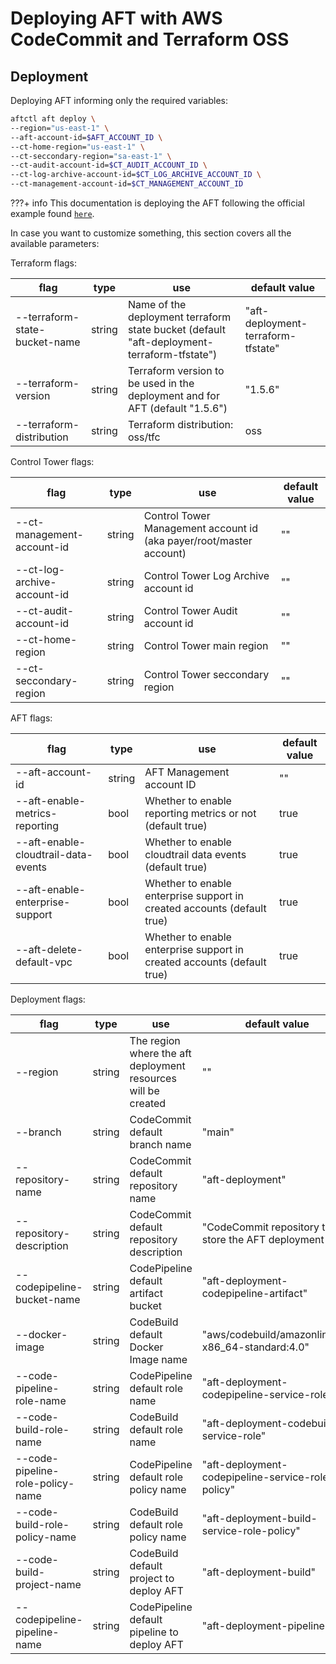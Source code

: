 # Deploying AFT with AWS CodeCommit and Terraform OSS

## Deployment

Deploying AFT informing only the required variables:

```sh
aftctl aft deploy \
--region="us-east-1" \ 
--aft-account-id=$AFT_ACCOUNT_ID \ 
--ct-home-region="us-east-1" \ 
--ct-seccondary-region="sa-east-1" \ 
--ct-audit-account-id=$CT_AUDIT_ACCOUNT_ID \ 
--ct-log-archive-account-id=$CT_LOG_ARCHIVE_ACCOUNT_ID \ 
--ct-management-account-id=$CT_MANAGEMENT_ACCOUNT_ID 
```

???+ info
    This documentation is deploying the AFT following the official example found [`here`][AFT Deploy].

[AFT Deploy]: https://github.com/aws-ia/terraform-aws-control_tower_account_factory/blob/main/examples/codecommit%2Btf_oss/main.tf

In case you want to customize something, this section covers all the available parameters:

Terraform flags:

| flag                             |  type  | use                                                                                        | default value                      |
|----------------------------------|--------|--------------------------------------------------------------------------------------------|------------------------------------|
| --terraform-state-bucket-name    | string | Name of the deployment terraform state bucket (default "aft-deployment-terraform-tfstate") | "aft-deployment-terraform-tfstate" |
| --terraform-version              | string | Terraform version to be used in the deployment and for AFT (default "1.5.6")               | "1.5.6"                            |
| --terraform-distribution         | string | Terraform distribution: oss/tfc                                                            |  oss                               |

Control Tower flags:

| flag                               |  type  | use                                                                 | default value                      |
|------------------------------------|--------|---------------------------------------------------------------------|------------------------------------|
| --ct-management-account-id         | string | Control Tower Management account id (aka payer/root/master account) | ""                                 |
| --ct-log-archive-account-id        | string | Control Tower Log Archive account id                                | ""                                 |
| --ct-audit-account-id              | string | Control Tower Audit account id                                      | ""                                 |
| --ct-home-region                   | string | Control Tower main region                                           | ""                                 |
| --ct-seccondary-region             | string | Control Tower seccondary region                                     | ""                                 |

AFT flags:

| flag                                 |  type  | use                                                                      | default value                      |
|--------------------------------------|--------|--------------------------------------------------------------------------|------------------------------------|
| --aft-account-id                     | string | AFT Management account ID                                                | ""                                 |
| --aft-enable-metrics-reporting       | bool   | Whether to enable reporting metrics or not (default true)                | true                               |
| --aft-enable-cloudtrail-data-events  | bool   | Whether to enable cloudtrail data events (default true)                  | true                               |
| --aft-enable-enterprise-support      | bool   | Whether to enable enterprise support in created accounts (default true)  | true                               |
| --aft-delete-default-vpc             | bool   | Whether to enable enterprise support in created accounts (default true)  | true                               |

Deployment flags:

| flag                              |  type  | use                                                           | default value                                             |
|-----------------------------------|--------|---------------------------------------------------------------|-----------------------------------------------------------|      
| --region                          | string | The region where the aft deployment resources will be created | ""                                                        |
| --branch                          | string | CodeCommit default branch name                                | "main"                                                    |
| --repository-name                 | string | CodeCommit default repository name                            | "aft-deployment"                                          |
| --repository-description          | string | CodeCommit default repository description                     | "CodeCommit repository to store the AFT deployment files" |
| --codepipeline-bucket-name        | string | CodePipeline default artifact bucket                          | "aft-deployment-codepipeline-artifact"                    |
| --docker-image                    | string | CodeBuild default Docker Image name                           | "aws/codebuild/amazonlinux2-x86_64-standard:4.0"          |
| --code-pipeline-role-name         | string | CodePipeline default role name                                | "aft-deployment-codepipeline-service-role"                |
| --code-build-role-name            | string | CodeBuild default role name                                   | "aft-deployment-codebuild-service-role"                   |
| --code-pipeline-role-policy-name  | string | CodePipeline default role policy name                         | "aft-deployment-codepipeline-service-role-policy"         |
| --code-build-role-policy-name     | string | CodeBuild default role policy name                            | "aft-deployment-build-service-role-policy"                |
| --code-build-project-name         | string | CodeBuild default project to deploy AFT                       | "aft-deployment-build"                                    |
| --codepipeline-pipeline-name      | string | CodePipeline default pipeline to deploy AFT                   | "aft-deployment-pipeline"                                 |